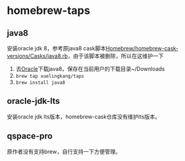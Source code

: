 # homebrew-taps

## java8

安装oracle jdk 8，参考原java8 cask脚本[Homebrew/homebrew-cask-versions/Casks/java8.rb](https://github.com/Homebrew/homebrew-cask-versions/pull/7261/commits/ec644edfefe89d83a35632ab033da30b70952bbf)，由于该脚本被删除，所以在这维护一下

1. 去[Oracle](https://www.oracle.com/java/technologies/javase/javase-jdk8-downloads.html)下载java8，保存在当前用户的下载目录~/Downloads
2. `brew tap xuelingkang/taps`
3. `brew install java8`

## oracle-jdk-lts

安装oracle jdk lts版本，homebrew-cask仓库没有维护lts版本。

## qspace-pro

原作者没有支持brew，自行支持一下方便管理。

